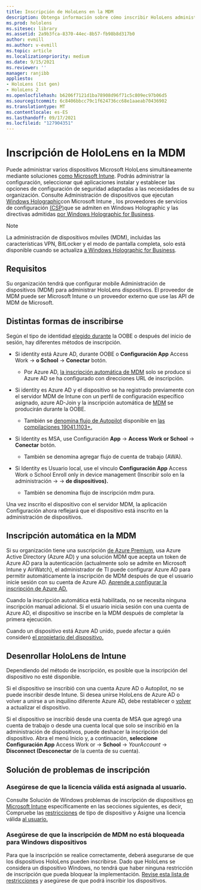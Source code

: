 ```yaml
---
title: Inscripción de HoloLens en la MDM
description: Obtenga información sobre cómo inscribir HoloLens administración de dispositivos móviles (MDM) para facilitar la administración de varios dispositivos.
ms.prod: hololens
ms.sitesec: library
ms.assetid: 2a9b3fca-8370-44ec-8b57-fb98b8d317b0
author: evmill
ms.author: v-evmill
ms.topic: article
ms.localizationpriority: medium
ms.date: 9/15/2021
ms.reviewer: ''
manager: ranjibb
appliesto:
- HoloLens (1st gen)
- HoloLens 2
ms.openlocfilehash: b6206f7121d1ba78908d96f71c5c809ec97b06d5
ms.sourcegitcommit: 6c8406bbcc79c1f624736cc68e1aaeab70436902
ms.translationtype: MT
ms.contentlocale: es-ES
ms.lasthandoff: 09/17/2021
ms.locfileid: "127904351"
---
```

# <a name="enroll-hololens-in-mdm"></a>Inscripción de HoloLens en la MDM

Puede administrar varios dispositivos Microsoft HoloLens simultáneamente mediante soluciones [como Microsoft Intune](/intune/windows-holographic-for-business). Podrás administrar la configuración, seleccionar qué aplicaciones instalar y establecer las opciones de configuración de seguridad adaptadas a las necesidades de su organización. Consulte Administración de dispositivos que ejecutan [Windows Holographic](/intune/windows-holographic-for-business)con Microsoft Intune , los proveedores de servicios de configuración [(CSP)](https://msdn.microsoft.com/windows/hardware/commercialize/customize/mdm/configuration-service-provider-reference#hololens)que se admiten en Windows Holographic y las directivas admitidas [por Windows Holographic for Business](https://msdn.microsoft.com/windows/hardware/commercialize/customize/mdm/policy-configuration-service-provider#hololenspolicies).

> [!NOTE]
> La administración de dispositivos móviles (MDM), incluidas las características VPN, BitLocker y el modo de pantalla completa, solo está disponible cuando se actualiza [a Windows Holographic for Business](hololens1-upgrade-enterprise.md).

## <a name="requirements"></a>Requisitos

 Su organización tendrá que configurar mobile Administración de dispositivos (MDM) para administrar HoloLens dispositivos. El proveedor de MDM puede ser Microsoft Intune o un proveedor externo que use las API de MDM de Microsoft.

## <a name="different-ways-to-enroll"></a>Distintas formas de inscribirse

Según el tipo de identidad [elegido durante](hololens-identity.md) la OOBE o después del inicio de sesión, hay diferentes métodos de inscripción.

- Si identity está Azure AD, durante OOBE o **Configuración App** Access Work  ->  **o School**  ->  **Conectar** botón.
    - Por Azure AD, [la inscripción automática de MDM](hololens-enroll-mdm.md#auto-enrollment-in-mdm) solo se produce si Azure AD se ha configurado con direcciones URL de inscripción.

- Si identity es Azure AD y el dispositivo se ha registrado previamente con el servidor MDM de Intune con un perfil de configuración específico asignado, azure AD-Join y la inscripción automática de [MDM](hololens-enroll-mdm.md#auto-enrollment-in-mdm) se producirán durante la OOBE.
    - También se [denomina flujo de Autopilot](hololens2-autopilot.md) disponible en [las compilaciones 19041.1103+.](hololens-release-notes.md#windows-holographic-version-2004)


- Si Identity es MSA, use Configuración **App**  ->  **Access Work or School**  ->  **Conectar** botón.
    - También se denomina agregar flujo de cuenta de trabajo (AWA).
- Si Identity es Usuario local, use el vínculo **Configuración App** Access Work o School Enroll only in device management (Inscribir solo en la administración  ->    ->  **de dispositivos).**
    - También se denomina flujo de inscripción mdm pura.

Una vez inscrito el dispositivo con el servidor MDM, la aplicación Configuración ahora reflejará que el dispositivo está inscrito en la administración de dispositivos.

## <a name="auto-enrollment-in-mdm"></a>Inscripción automática en la MDM

Si su organización tiene una suscripción [de Azure Premium](https://azure.microsoft.com/overview/), usa Azure Active Directory (Azure AD) y una solución MDM que acepta un token de Azure AD para la autenticación (actualmente solo se admite en Microsoft Intune y AirWatch), el administrador de TI puede configurar Azure AD para permitir automáticamente la inscripción de MDM después de que el usuario inicie sesión con su cuenta de Azure AD. [Aprende a configurar la inscripción de Azure AD.](/mem/intune/enrollment/windows-enroll#enable-windows-10-automatic-enrollment)

Cuando la inscripción automática está habilitada, no se necesita ninguna inscripción manual adicional. Si el usuario inicia sesión con una cuenta de Azure AD, el dispositivo se inscribe en la MDM después de completar la primera ejecución.

Cuando un dispositivo está Azure AD unido, puede afectar a quién consideró [el propietario del dispositivo.](security-adminless-os.md#device-owner)

## <a name="unenroll-hololens-from-intune"></a>Desenrollar HoloLens de Intune

Dependiendo del método de inscripción, es posible que la inscripción del dispositivo no esté disponible.

Si el dispositivo se inscribió con una cuenta Azure AD o Autopilot, no se puede inscribir desde Intune. Si desea unirse HoloLens de Azure AD o volver a unirse a un inquilino diferente Azure AD, debe restablecer o [volver](hololens-recovery.md#reset-the-device) a actualizar el dispositivo.

Si el dispositivo se inscribió desde una cuenta de MSA que agregó una cuenta de trabajo o desde una cuenta local que solo se inscribió en la administración de dispositivos, puede deshacer la inscripción del dispositivo. Abra el menú Inicio y, a continuación, **seleccione Configuración App** Access Work or  ->  **School**  ->  *YourAccount*  ->  **Disconnect (Desconectar** de la cuenta de su cuenta).

## <a name="enrollment-troubleshooting"></a>Solución de problemas de inscripción

### <a name="ensure-valid-license-is-assigned-to-the-user"></a>Asegúrese de que la licencia válida está asignada al usuario.

Consulte Solución de Windows problemas de inscripción de dispositivos [en Microsoft Intune](/troubleshoot/mem/intune/troubleshoot-windows-enrollment-errors) específicamente en las secciones siguientes, es decir, Compruebe las [restricciones](/troubleshoot/mem/intune/troubleshoot-windows-enrollment-errors#check-device-type-restrictions) de tipo de dispositivo y Asigne una licencia válida [al usuario.](/troubleshoot/mem/intune/troubleshoot-windows-enrollment-errors#assign-a-valid-license-to-the-user)

### <a name="ensure-that-mdm-enrollment-isnt-blocked-for-windows-devices"></a>Asegúrese de que la inscripción de MDM no está bloqueada para Windows dispositivos

Para que la inscripción se realice correctamente, deberá asegurarse de que los dispositivos HoloLens pueden inscribirse. Dado que HoloLens se considera un dispositivo Windows, no tendrá que haber ninguna restricción de inscripción que pueda bloquear la implementación. [Revise esta lista de restricciones](/mem/intune/enrollment/enrollment-restrictions-set) y asegúrese de que podrá inscribir los dispositivos.
